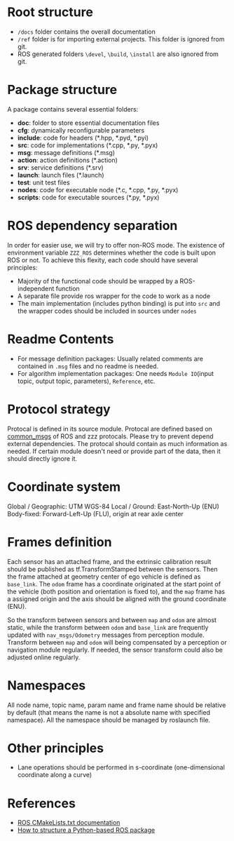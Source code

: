 # Root structure
- `/docs` folder contains the overall documentation
- `/ref` folder is for importing external projects. This folder is ignored from git.
- ROS generated folders `\devel`, `\build`, `\install` are also ignored from git.

# Package structure
A package contains several essential folders:

- **doc**: folder to store essential documentation files
- **cfg**: dynamically reconfigurable parameters
- **include**: code for headers (*.hpp, *.pyd, *.pyi)
- **src**: code for implementations (*.cpp, *.py, *.pyx)
- **msg**: message definitions (*.msg)
- **action**: action definitions (*.action)
- **srv**: service definitions (*.srv)
- **launch**: launch files (*.launch)
- **test**: unit test files
- **nodes**: code for executable node (*.c, *.cpp, *.py, *.pyx)
- **scripts**: code for executable sources (*.py, *.pyx)

# ROS dependency separation
In order for easier use, we will try to offer non-ROS mode. The existence of environment variable `ZZZ_ROS` determines whether the code is built upon ROS or not. To achieve this flexity, each code should have several principles:
- Majority of the functional code should be wrapped by a ROS-independent function
- A separate file provide ros wrapper for the code to work as a node
- The main implementation (includes python binding) is put into `src` and the wrapper codes should be included in sources under `nodes`

# Readme Contents
- For message definition packages: Usually related comments are contained in `.msg` files and no readme is needed.
- For algorithm implementation packages: One needs `Module IO`(input topic, output topic, parameters), `Reference`, etc.

# Protocol strategy
Protocal is defined in its source module. Protocal are defined based on [common_msgs](https://github.com/ros/common_msgs) of ROS and zzz protocals. Please try to prevent depend external dependencies. The protocal should contain as much information as needed. If certain module doesn't need or provide part of the data, then it should directly ignore it.

# Coordinate system
Global / Geographic: UTM WGS-84
Local / Ground: East-North-Up (ENU)
Body-fixed: Forward-Left-Up (FLU), origin at rear axle center

# Frames definition
Each sensor has an attached frame, and the extrinsic calibration result should be published as tf.TransformStamped between the sensors. Then the frame attached at geometry center of ego vehicle is defined as `base_link`. The `odom` frame has a coordinate originated at the start point of the vehicle (both position and orientation is fixed to), and the `map` frame has a assigned origin and the axis should be aligned with the ground coordinate (ENU).

So the transform between sensors and between `map` and `odom` are almost static, while the transform between `odom` and `base_link` are frequently updated with `nav_msgs/Odometry` messages from perception module. Transform between `map` and `odom` will being compensated by a perception or navigation module regularly. If needed, the sensor transform could also be adjusted online regularly.

# Namespaces

All node name, topic name, param name and frame name should be relative by default (that means the name is not a absolute name with specified namespace). All the namespace should be managed by roslaunch file.

# Other principles
- Lane operations should be performed in s-coordinate (one-dimensional coordinate along a curve)

# References
- [ROS CMakeLists.txt documentation](http://wiki.ros.org/catkin/CMakeLists.txt)
- [How to structure a Python-based ROS package](http://www.artificialhumancompanions.com/structure-python-based-ros-package/)
